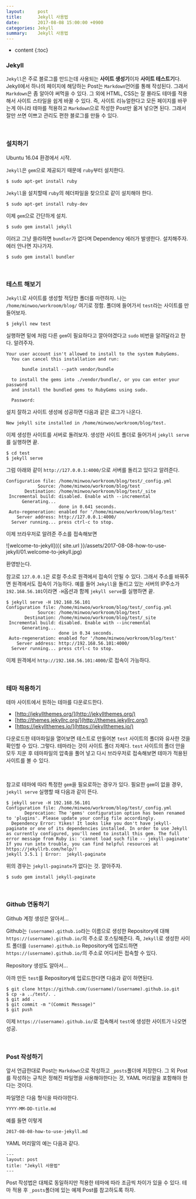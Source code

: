 ```yaml
---
layout:     post
title:      Jekyll 사용법
date:       2017-08-08 15:00:00 +0900
categories: Jekyll
summary:    Jekyll 사용법
---
```


* content
{:toc}

### Jekyll
`Jekyll`은 주로 블로그를 만드는데 사용되는 **사이트 생성기**이자 **사이트 테스트기**다.
Jekyll에서 하나의 페이지에 해당하는 Post는 `Markdown`언어를 통해 작성된다. 그래서 `Markdown`은 좀 알아야 써먹을 수 있다.
그 외에 HTML, CSS는 잘 몰라도 테마를 적용해서 사이트 스타일을 쉽게 바꿀 수 있다.
즉, 사이트 리뉴얼한다고 모든 페이지를 바꾸는게 아니라 테마를 적용하고 `Markdown`으로 작성한 Post만 옮겨 넣으면 된다.
그래서 잘만 쓰면 이쁘고 관리도 편한 블로그를 만들 수 있다.

<br>

### 설치하기
Ubuntu 16.04 환경에서 시작.

`Jekyll`은 `gem`으로 제공되기 때문에 `ruby`부터 설치한다.
```no-highlight
$ sudo apt-get install ruby
```

`Jekyll`을 설치할때 `ruby`의 헤더파일을 찾으므로 같이 설치해야 한다.
```no-highlight
$ sudo apt-get install ruby-dev
```

이제 `gem`으로 간단하게 설치.
```no-highlight
$ sudo gem install jekyll
```

이러고 그냥 쓸라하면 `bundler`가 없다며 Dependency 에러가 발생한다. 설치해주자. 에러 안나면 지나가자.
```no-highlight
$ sudo gem install bundler
```

<br>

### 테스트 해보기
`Jekyll`로 사이트를 생성할 적당한 폴더를 마련하자. 나는 `/home/minwoo/workroom/blog/` 여기로 정함.
폴더에 들어가서 `test`라는 사이트를 만들어보자.
```no-highlight
$ jekyll new test
```

실행하면 밑에 처럼 다른 `gem`이 필요하다고 깔아야겠다고 `sudo` 비번을 알려달라고 한다. 알려주자.
```no-highlight
Your user account isn't allowed to install to the system RubyGems.
  You can cancel this installation and run:

      bundle install --path vendor/bundle

  to install the gems into ./vendor/bundle/, or you can enter your password
  and install the bundled gems to RubyGems using sudo.

  Password: 
```

설치 잘하고 사이트 생성에 성공하면 다음과 같은 로그가 나온다.
```no-highlight
New jekyll site installed in /home/minwoo/workroom/blog/test.
```

이제 생성한 사이트를 서버로 돌려보자. 생성한 사이트 폴더로 들어가서 `jekyll serve`를 실행하면 끝.
```no-highlight
$ cd test
$ jekyll serve
```

그럼 아래와 같이 `http://127.0.0.1:4000/`으로 서버를 돌리고 있다고 알려준다.
```no-highlight
Configuration file: /home/minwoo/workroom/blog/test/_config.yml
            Source: /home/minwoo/workroom/blog/test
       Destination: /home/minwoo/workroom/blog/test/_site
 Incremental build: disabled. Enable with --incremental
      Generating... 
                    done in 0.641 seconds.
 Auto-regeneration: enabled for '/home/minwoo/workroom/blog/test'
    Server address: http://127.0.0.1:4000/
  Server running... press ctrl-c to stop.
```

이제 브라우저로 알려준 주소를 접속해보면

![welcome-to-jekyll]({{ site.url }}/assets/2017-08-08-how-to-use-jekyll/01.welcome-to-jekyll.jpg)

환영받는다.

참고로 `127.0.0.1`은 로컬 주소로 원격에서 접속이 안될 수 있다. 그래서 주소를 바꿔주면 원격에서도 접속이 가능하다.
예를 들어 `Jekyll`을 돌리고 있는 서버의 IP주소가 `192.168.56.101`이라면 `-H`옵션과 함께 `jekyll serve`를 실행하면 끝.
```no-highlight
$ jekyll serve -H 192.168.56.101
Configuration file: /home/minwoo/workroom/blog/test/_config.yml
            Source: /home/minwoo/workroom/blog/test
       Destination: /home/minwoo/workroom/blog/test/_site
 Incremental build: disabled. Enable with --incremental
      Generating... 
                    done in 0.34 seconds.
 Auto-regeneration: enabled for '/home/minwoo/workroom/blog/test'
    Server address: http://192.168.56.101:4000/
  Server running... press ctrl-c to stop.
```

이제 원격에서 `http://192.168.56.101:4000/`로 접속이 가능하다.

<br>

### 테마 적용하기
테마 사이트에서 원하는 테마를 다운로드한다.
- [http://jekyllthemes.org/](http://jekyllthemes.org/)
- [http://themes.jekyllrc.org/](http://themes.jekyllrc.org/)
- [https://jekyllthemes.io/](https://jekyllthemes.io/)

다운로드한 테마파일을 열어보면 테스트로 만들어본 `test` 사이트의 폴더와 유사한 것을 확인할 수 있다.
그렇다. 테마라는 것이 사이트 폴더 자체다.
`test` 사이트의 폴더 안을 모두 지운 후 테마파일의 압축을 풀어 넣고 다시 브라우저로 접속해보면 테마가 적용된 사이트를 볼 수 있다.

<br>

참고로 테마에 따라 특정한 `gem`을 필요로하는 경우가 있다. 필요한 `gem`이 없을 경우, `jekyll serve` 실행할 때 다음과 같이 뜬다.
```no-highlight
$ jekyll serve -H 192.168.56.101
Configuration file: /home/minwoo/workroom/blog/test/_config.yml
       Deprecation: The 'gems' configuration option has been renamed to 'plugins'. Please update your config file accordingly.
  Dependency Error: Yikes! It looks like you don't have jekyll-paginate or one of its dependencies installed. In order to use Jekyll as currently configured, you'll need to install this gem. The full error message from Ruby is: 'cannot load such file -- jekyll-paginate' If you run into trouble, you can find helpful resources at https://jekyllrb.com/help/! 
jekyll 3.5.1 | Error:  jekyll-paginate
```

위의 경우는 `jekyll-paginate`가 없다는 것. 깔아주자.
```no-highlight
$ sudo gem install jekyll-paginate
```

<br>

### Github 연동하기
Github 계정 생성은 알아서...

Github는 `(username).github.io`라는 이름으로 생성한 Repository에 대해 `https://(username).github.io/`의 주소로 호스팅해준다.
즉, `Jekyll`로 생성한 사이트 폴더를 `(username).github.io` Repository에 업로드하면 `https://(username).github.io/`의 주소로 어디서든 접속할 수 있다.

Repository 생성도 알아서...

아까 만든 `test`를 Repository에 업로드한다면 다음과 같이 하면된다.
```no-highlight
$ git clone https://github.com/(username)/(username).github.io.git
$ cp -a ../test/. .
$ git add .
$ git commit -m "(Commit Message)"
$ git push
```

이제 `https://(username).github.io/`로 접속해서 `test`에 생성한 사이트가 나오면 성공.

<br>

### Post 작성하기
앞서 언급한대로 Post는 `Markdown`으로 작성하고 `_posts`폴더에 저장한다. 그 외 Post를 작성하는 규칙은 정해진 파일명을 사용해야한다는 것, YAML 머리말을 포함해야 한다는 것이다.

파일명은 다음 형식을 따라야한다.
```no-highlight
YYYY-MM-DD-title.md
```

예를 들면 이렇게
```no-highlight
2017-08-08-how-to-use-jekyll.md
```

YAML 머리말의 예는 다음과 같다.
```
---
layout: post
title: "Jekyll 사용법"
---
```

Post 작성법은 대체로 동일하지만 적용한 테마에 따라 조금씩 차이가 있을 수 있다. 테마 적용 후 `_posts`폴더에 있는 예제 Post를 참고하도록 하자.